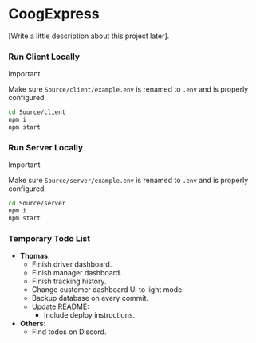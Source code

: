 # CoogExpress

[Write a little description about this project later].

### Run Client Locally

> [!IMPORTANT]
> Make sure `Source/client/example.env` is renamed to `.env` and is properly configured.

```bash
cd Source/client
npm i
npm start
```

### Run Server Locally

> [!IMPORTANT]
> Make sure `Source/server/example.env` is renamed to `.env` and is properly configured.

```bash
cd Source/server
npm i
npm start
```

### Temporary Todo List

- **Thomas**:
  - Finish driver dashboard.
  - Finish manager dashboard.
  - Finish tracking history.
  - Change customer dashboard UI to light mode.
  - Backup database on every commit.
  - Update README:
    - Include deploy instructions.
- **Others**:
  - Find todos on Discord.
